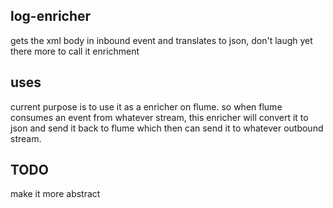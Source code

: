log-enricher
---------------------

gets the xml body in inbound event and translates to json, don't laugh yet there more to call it enrichment

uses
----------

current purpose is to use it as a enricher on flume. so when flume consumes an event from whatever stream, this 
enricher will convert it to json and send it back to flume which then can send it to whatever outbound stream.

TODO
--------

make it more abstract
